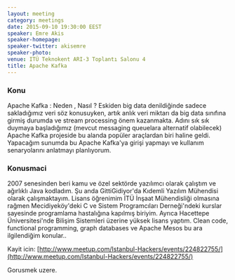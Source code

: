 ```yaml
---
layout: meeting
category: meetings
date: 2015-09-10 19:30:00 EEST
speaker: Emre Akis
speaker-homepage: 
speaker-twitter: akisemre
speaker-photo: 
venue: ITÜ Teknokent ARI-3 Toplantı Salonu 4
title: Apache Kafka
---
```


### Konu 
Apache Kafka : Neden , Nasıl ?
Eskiden big data denildiğinde  sadece sakladığımız veri söz konusuyken, artık anlık veri miktarı da big data sınıfına girmiş durumda ve stream processing önem kazanmakta. Adını sık sık duymaya başladığımız (mevcut messaging queuelara alternatif olabilecek) Apache Kafka projeside bu alanda popüler araçlardan biri haline geldi. Yapacağım sunumda bu Apache Kafka'ya girişi yapmayı ve kullanım senaryolarını anlatmayı planlıyorum.

### Konusmaci
2007 senesinden beri kamu ve özel sektörde yazılımcı olarak çalıştım ve ağırlıklı Java kodladım. Şu anda GittiGidiyor'da Kıdemli Yazılım Mühendisi olarak çalışmaktayım. Lisans öğrenimim İTÜ İnşaat Mühendisliği olmasına rağmen Mecidiyeköy'deki C ve Sistem Programcıları Derneği'ndeki kurslar sayesinde programlama hastalığına kapılmış biriyim. Ayrıca Hacettepe Üniversitesi'nde Bilişim Sistemleri üzerine yüksek lisans yaptım. Clean code, functional programming, graph databases ve Apache Mesos bu ara ilgilendiğim konular..


Kayit icin: [http://www.meetup.com/Istanbul-Hackers/events/224822755/](http://www.meetup.com/Istanbul-Hackers/events/224822755/)

Gorusmek uzere.